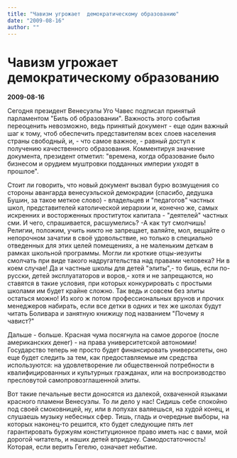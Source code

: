 ```yaml
---
title: "Чавизм угрожает  демократическому образованию"
date: "2009-08-16"
author: ""
---
```


# Чавизм угрожает  демократическому образованию

**2009-08-16** 

Сегодня президент Венесуэлы Уго Чавес подписал принятый парламентом "Биль об образовании". Важность этого события переоценить невозможно, ведь принятый документ - еще один важный шаг к тому, чтоб обеспечить представителям всех слоев населения страны свободный, и, - что самое важное, - равный доступ к получению качественного образования. Комментируя значение документа, президент отметил: "времена, когда образование было бизнесом и орудием муштровки подданных империи уходят в прошлое".

Стоит ли говорить, что новый документ вызвал бурю возмущения со стороны авангарда венесуэльской демокрадии (спасибо, дедушка Бушин, за такое меткое слово) - владельцев и "педагогов" частных школ, представителей католической иерархии и, конечно же, самых искренних и восторженных проституток капитала - "деятелей" частных сми. И чего, спрашивается, расшумелись? -А как тут смолчишь! Религии, положим, учить никто не запрещает, валяйте, мол, вещайте о непорочном зачатии в своё удовольствие, но только в специально отведенных для этих целей помещениях, а не маленьким деткам в рамках школьной программы. Могли ли кроткие отцы-иезуиты смолчать при виде такого надругательства над правами человека? Ни в коем случае! Да и частные школы для детей "элиты",- то бишь, если по-русски, детей эксплуататоров и воров,- хотя и не запрещаются, но ставятся в такие условия, при которых конкурировать с простыми школами им будет крайне сложно. Так ведь и совсем без элиты остаться можно! Из кого ж потом профессиональных врунов и прочих менеджеров набирать, если все детки в одних и тех же школах будут читать Боливара и занятную книжицу под названием "Почему я чавист?"

Дальше - больше. Красная чума посягнула на самое дорогое (после американских денег) - на права университетской автономии! Государство теперь не просто будет финансировать университеты, оно еще будет следить за тем, как предоставляемые им средства используются: на удовлетворение ли общественной потребности в квалифицированных и культурных гражданах, или на воспроизводство пресловутой самопровозглашенной элиты.

Вот такие печальные вести доносятся из далекой, охваченной языками красного пламени Венесуэлы. То ли дело у нас! Сидишь себе спокойно под своей смоковницей, ну, или в лопухах валяешься, на худой конец, и слушаешь музыку небесных сфер. Тишь, гладь и очередные выборы, на которых наконец-то решится, кто будет следующие пять лет гарантировать буржуям конституционное право иметь нас с вами, мой дорогой читатель, и наших детей впридачу. Самодостаточность! Которая, если верить Гегелю, означает небытие.